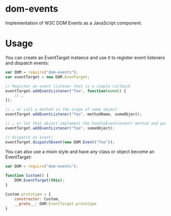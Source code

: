 dom-events
==========

Implementation of W3C DOM Events as a JavaScript component.

# Usage

You can create an EventTarget instance and use it to register event listeners and dispatch events:

```javascript
var DOM = require("dom-events");
var eventTarget = new DOM.EvenTarget;

// Register an event listener that is a simple callback
eventTarget.addEventListener("foo", function(event) {
    // …
});

// … or call a method in the scope of some object
eventTarget.addEventListener("foo", methodName, someObject);

// … or let that object implement the handleEvent(event) method and pass the object as the listener
eventTarget.addEventListener("foo", someObject);

// Dispatch an event!
eventTarget.dispatchEvent(new DOM.Event("foo"));
```

You can also use a mixin style and have any class or object become an EventTarget:

```javascript
var DOM = require("dom-events");

function Custom() {
    DOM.EventTarget(this);
}

Custom.prototype = {
    constructor: Custom,
    __proto__: DOM.EventTarget.prototype
}
```
